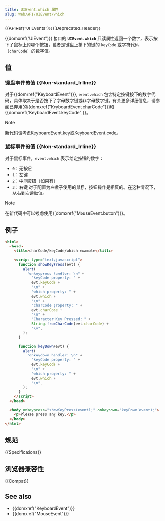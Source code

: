 ```yaml
---
title: UIEvent.which 属性
slug: Web/API/UIEvent/which
---
```


{{APIRef("UI Events")}}{{Deprecated_Header}}

{{domxref("UIEvent")}} 接口的 **`UIEvent.which`** 只读属性返回一个数字，表示按下了鼠标上的哪个按钮，或者是键盘上按下的键的 `keyCode` 或字符代码（`charCode`）的数字值。

## 值

### 键盘事件的值 {{Non-standard_Inline}}

对于{{domxref("KeyboardEvent")}}, `event.which` 包含特定按键按下的数字代码，具体取决于是否按下了字母数字键或非字母数字键。有关更多详细信息，请参阅已弃用的{{domxref("KeyboardEvent.charCode")}}和{{domxref("KeyboardEvent.keyCode")}}。

> [!NOTE]
> 新代码请考虑KeyboardEvent.key或KeyboardEvent.code。

### 鼠标事件的值 {{Non-standard_Inline}}

对于鼠标事件，`event.which` 表示给定按钮的数字：

- `0`：无按钮
- `1`：左键
- `2`：中间按钮（如果有）
- `3`：右键
  对于配置为左撇子使用的鼠标，按钮操作是相反的。在这种情况下，从右到左读取值。

> [!NOTE]
> 在新代码中可以考虑使用{{domxref("MouseEvent.button")}}。

## 例子

```html
<html>
  <head>
    <title>charCode/keyCode/which example</title>

    <script type="text/javascript">
      function showKeyPress(evt) {
        alert(
          "onkeypress handler: \n" +
            "keyCode property: " +
            evt.keyCode +
            "\n" +
            "which property: " +
            evt.which +
            "\n" +
            "charCode property: " +
            evt.charCode +
            "\n" +
            "Character Key Pressed: " +
            String.fromCharCode(evt.charCode) +
            "\n",
        );
      }

      function keyDown(evt) {
        alert(
          "onkeydown handler: \n" +
            "keyCode property: " +
            evt.keyCode +
            "\n" +
            "which property: " +
            evt.which +
            "\n",
        );
      }
    </script>
  </head>

  <body onkeypress="showKeyPress(event);" onkeydown="keyDown(event);">
    <p>Please press any key.</p>
  </body>
</html>
```

## 规范

{{Specifications}}

## 浏览器兼容性

{{Compat}}

## See also

- {{domxref("KeyboardEvent")}}
- {{domxref("MouseEvent")}}
